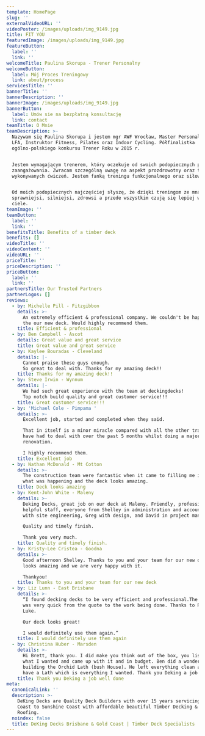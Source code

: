 ```yaml
---
template: HomePage
slug: ''
externalVideoURL: ''
videoPoster: /images/uploads/img_9149.jpg
title: FIT YOU
featuredImage: /images/uploads/img_9149.jpg
featureButton:
  label: ''
  link: ''
welcomeTitle: Paulina Skorupa - Trener Personalny
welcomeButton:
  label: Mój Proces Treningowy
  link: about/process
servicesTitle: ''
bannerTitle: ''
bannerDescription: ''
bannerImage: /images/uploads/img_9149.jpg
bannerButton:
  label: Umów sie na bezpłatną konsultację
  link: contact
teamTitle: O Mnie
teamDescription: >-
  Nazywam się Paulina Skorupa i jestem mgr AWF Wrocław, Master Personal Trainer
  LFA, Instruktor Fitness, Pilates oraz Indoor Cycling. Półfinalistka
  ogólno-polskiego konkursu Trener Roku w 2015 r. 


  Jestem wymagającym trenerem, który oczekuje od swoich podopiecznych pełnego
  zaangażowania. Zwracam szczególną uwagę na aspekt prozdrowotny oraz technikę
  wykonywanych ćwiczeń. Jestem fanką treningu funkcjonalnego oraz siłowego.


  Od moich podopiecznych najczęściej słyszę, że dzięki treningom ze mną są
  sprawniejsi, silniejsi, zdrowsi a przede wszystkim czują się lepiej w swoim
  ciele.
teamImage: ''
teamButton:
  label: ''
  link: ''
benefitsTitle: Benefits of a timber deck
benefits: []
videoTitle: ''
videoContent: ''
videoURL: ''
priceTitle: ''
priceDescription: ''
priceButton:
  label: ''
  link: ''
partnersTitle: Our Trusted Partners
partnerLogos: []
reviews:
  - by: Michelle Pill - Fitzgibbon
    details: >-
      An extremely efficient & professional company. We couldn't be happy with
      the our new deck. Would highly recommend them.
    title: Efficient & professional
  - by: Ben Campbell - Ascot
    details: Great value and great service
    title: Great value and great service
  - by: Kaylee Bouradas - Cleveland
    details: |-
      Cannot praise these guys enough.
      So great to deal with. Thanks for my amazing deck!!
    title: Thanks for my amazing deck!!
  - by: Steve Irwin - Wynnum
    details: |-
      We had such great experience with the team at deckingdecks!
      Top notch build quality and great customer service!!!
    title: Great customer service!!!
  - by: 'Michael Cole - Pimpama '
    details: >-
      Excellent job, started and completed when they said.

      That in itself is a minor miracle compared with all the other trades I
      have had to deal with over the past 5 months whilst doing a major house
      renovation.

      I highly recommend them.
    title: Excellent job
  - by: Nathan McDonald - Mt Cotton
    details: >-
      The construction team were fantastic when it came to filling me in with
      what was happening and the deck looks amazing.
    title: Deck looks amazing
  - by: Kent-John White - Maleny
    details: >-
      Deking Decks, great job on our deck at Maleny. Friendly, professional, and
      helpful staff, everyone from Shelley in administration and accounts, Roly
      with site engineering, Greg with design, and David in project management.

      Quality and timely finish.

      Thank you very much.
    title: Quality and timely finish.
  - by: Kristy-Lee Cristea - Goodna
    details: >-
      Good afternoon Shelley. Thanks to you and your team for our new deck, it
      looks amazing and we are very happy with it.  

      Thankyou!
    title: Thanks to you and your team for our new deck
  - by: Liz Lunn - East Brisbane
    details: >-
      “I found decking decks to be very efficient and professional.The process
      was very quick from the quote to the work being done. Thanks to Roly and
      Luke.

      Our deck looks great! 

      I would definitely use them again.”
    title: I would definitely use them again
  - by: Christina Huber - Marsden
    details: >-
      Hi Brett, thank you. I did make you think out of the box, you listened to
      what I wanted and came up with it and in budget. Ben did a wonderful job
      building the Orchid Lath (bush House). He left everything clean and now I
      have a Lath which is everything I wanted. Thank you Deking a job well done
    title: Thank you Deking a job well done
meta:
  canonicalLink: ''
  description: >-
    DeKing Decks are Quality Deck Builders with over 15 years servicing the Gold
    Coast to Sunshine Coast with affordable beautiful Timber Decking & Patio
    Roofing.
  noindex: false
  title: DeKing Decks Brisbane & Gold Coast | Timber Deck Specialists
---
```


